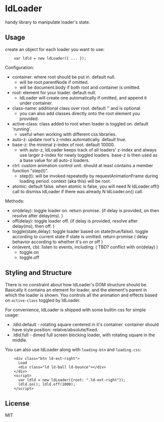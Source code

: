 # ldLoader

handy library to manipulate loader's state.


## Usage

create an object for each loader you want to use:

````
    var ldld = new ldLoader({ ... });
````

Configuration:
 * container: where root should be put in. default null.
   - will be root.parentNode if omitted.
   - will be document.body if both root and container is omitted.
 * root: element for your loader. default null.
   - ldLoader will create one automatically if omitted, and append it under container.
 * class-name: additional class over root. default '' and is optional.
   - you can also add classes directly onto the root element you provided.
 * active-class: class added to root when loader is toggled on. default 'running'.
   - useful when working with different css libraries.
 * auto-z: update root's z-index automatically. default true.
 * base-z: the minimal z-index of root. default 10000.
   - with auto-z, ldLoader keeps track of all loaders' z-index and always use larger z-index for newly toggled loaders. base-z is then used as a base value for all auto-z loaders.
 * ctrl: custom animation control unit. should at least contains a member function "step(t)".
   - step(t): will be invoked repeatedly by requestAnimationFrame during loading period. context (aka this) will be root.
 * atomic: default false. when atomic is false, you will need N ldLoader.off() call to dismiss ldLoader if there was already N ldLoader.on() call.

Methods:
 * on(delay): toggle loader on. return promise. (if delay is provided, on then resolve after delay(ms). )
 * off(delay): toggle loader off. (if delay is provided, resolve after delay(ms), then off. )
 * toggle(state,delay): toggle loader based on state(true/false). toggle according to current state if state is omitted. return promise ( delay behavior according to whether it's on or off )
 * on(event, cb): listen to events, including: ( TBD? conflict with on(delay) )
   - toggle.on
   - toggle.off

## Styling and Structure

There is no constraint about how ldLoader's DOM structure should be. Basically it contains an element for loader, and the element's parent in which the loader is shown. You controls all the animation and effects based on ```active-class``` toggled by ldLoader.

For convenience, ldLoader is shipped with some builtin css for simple usage:

 * .ldld.default - rotating square centered in it's container. container should have style position: relatve/absolute/fixed.
 * .ldld.full - dimed full screen blocking loader, with rotating square in the middle.

You can also use ldLoader along with ```loading-btn``` and ```loading.css```:

```
    <div class="btn ld-ext-right">
      Load
      <div class="ld ld-ball ld-bounce"></div>
    </div>
    <script>
      var ldld = new ldLoader({root: ".ld-ext-right"});
      ldld.on(); ldld.off(1000);
    </script>
```
 

## License

MIT
